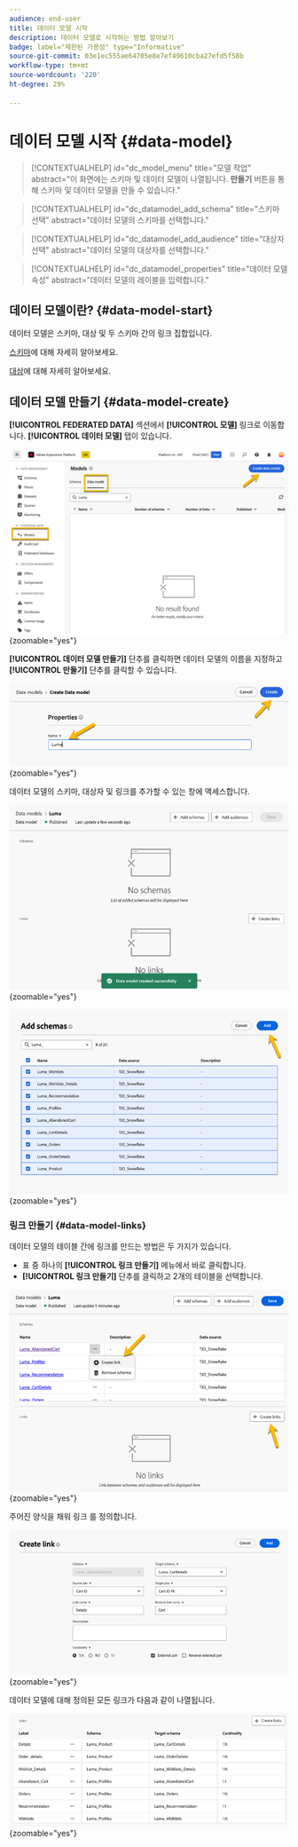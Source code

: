 ```yaml
---
audience: end-user
title: 데이터 모델 시작
description: 데이터 모델로 시작하는 방법 알아보기
badge: label="제한된 가용성" type="Informative"
source-git-commit: 03e1ec555ae64705e8e7ef49610cba27efd5f58b
workflow-type: tm+mt
source-wordcount: '220'
ht-degree: 29%

---
```


# 데이터 모델 시작 {#data-model}


>[!CONTEXTUALHELP]
>id="dc_model_menu"
>title="모델 작업"
>abstract="이 화면에는 스키마 및 데이터 모델이 나열됩니다. **만들기** 버튼을 통해 스키마 및 데이터 모델을 만들 수 있습니다."

>[!CONTEXTUALHELP]
>id="dc_datamodel_add_schema"
>title="스키마 선택"
>abstract="데이터 모델의 스키마를 선택합니다."


>[!CONTEXTUALHELP]
>id="dc_datamodel_add_audience"
>title="대상자 선택"
>abstract="데이터 모델의 대상자를 선택합니다."

>[!CONTEXTUALHELP]
>id="dc_datamodel_properties"
>title="데이터 모델 속성"
>abstract="데이터 모델의 레이블을 입력합니다."


## 데이터 모델이란? {#data-model-start}

데이터 모델은 스키마, 대상 및 두 스키마 간의 링크 집합입니다.

[스키마](../customer/schemas.md#schema-start)에 대해 자세히 알아보세요.

[대상](../start/audiences.md)에 대해 자세히 알아보세요.

## 데이터 모델 만들기 {#data-model-create}

**[!UICONTROL FEDERATED DATA]** 섹션에서 **[!UICONTROL 모델]** 링크로 이동합니다. **[!UICONTROL 데이터 모델]** 탭이 있습니다.

![](assets/datamodel_create.png){zoomable="yes"}

**[!UICONTROL 데이터 모델 만들기]** 단추를 클릭하면 데이터 모델의 이름을 지정하고 **[!UICONTROL 만들기]** 단추를 클릭할 수 있습니다.

![](assets/datamodel_name.png){zoomable="yes"}

데이터 모델의 스키마, 대상자 및 링크를 추가할 수 있는 창에 액세스합니다.

![](assets/datamodel_created.png){zoomable="yes"}

![](assets/datamodel_schemas.png){zoomable="yes"}

### 링크 만들기 {#data-model-links}

데이터 모델의 테이블 간에 링크를 만드는 방법은 두 가지가 있습니다.
- 표 중 하나의 **[!UICONTROL 링크 만들기]** 메뉴에서 바로 클릭합니다.
- **[!UICONTROL 링크 만들기]** 단추를 클릭하고 2개의 테이블을 선택합니다.

![](assets/datamodel_createlinks.png){zoomable="yes"}

주어진 양식을 채워 링크 를 정의합니다.

![](assets/datamodel_link.png){zoomable="yes"}

데이터 모델에 대해 정의된 모든 링크가 다음과 같이 나열됩니다.

![](assets/datamodel_alllinks.png){zoomable="yes"}